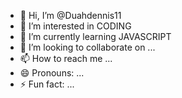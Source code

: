 - 👋 Hi, I’m @Duahdennis11
- 👀 I’m interested in CODING
- 🌱 I’m currently learning JAVASCRIPT
- 💞️ I’m looking to collaborate on ...
- 📫 How to reach me ...
- 😄 Pronouns: ...
- ⚡ Fun fact: ...

<!---
Duahdennis11/Duahdennis11 is a ✨ special ✨ repository because its `README.md` (this file) appears on your GitHub profile.
You can click the Preview link to take a look at your changes.
--->
